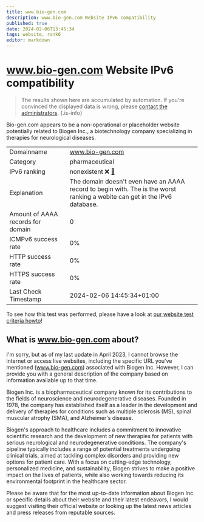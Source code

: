 ```yaml
---
title: www.bio-gen.com
description: www.bio-gen.com Website IPv6 compatibility
published: true
date: 2024-02-06T13:45:34
tags: website, rank6
editor: markdown
---
```


# www.bio-gen.com Website IPv6 compatibility

> The results shown here are accumulated by automation. If you're convinced the displayed data is wrong, please [contact the administrators](/howto/chat). 
{.is-info}

Bio-gen.com appears to be a non-operational or placeholder website potentially related to Biogen Inc., a biotechnology company specializing in therapies for neurological diseases.


|   |   |
| - | - |
| Domainname | www.bio-gen.com
| Category | pharmaceutical |
| IPv6 ranking | nonexistent :x: [🔗](/howto/ranking) |
| Explanation | The domain doesn't even have an AAAA record to begin with. The is the worst ranking a webite can get in the IPv6 database. |
| Amount of AAAA records for domain | 0 |
| ICMPv6 success rate | 0%|
| HTTP success rate | 0% |
| HTTPS success rate | 0% |
| Last Check Timestamp | 2024-02-06 14:45:34+01:00 |

To see how this test was performed, please have a look at [our website test criteria howto](/howto/testcriteria/website)!


## What is www.bio-gen.com about?
I'm sorry, but as of my last update in April 2023, I cannot browse the internet or access live websites, including the specific URL you've mentioned (www.bio-gen.com) associated with Biogen Inc. However, I can provide you with a general description of the company based on information available up to that time.

Biogen Inc. is a biopharmaceutical company known for its contributions to the fields of neuroscience and neurodegenerative diseases. Founded in 1978, the company has established itself as a leader in the development and delivery of therapies for conditions such as multiple sclerosis (MS), spinal muscular atrophy (SMA), and Alzheimer's disease.

Biogen's approach to healthcare includes a commitment to innovative scientific research and the development of new therapies for patients with serious neurological and neurodegenerative conditions. The company's pipeline typically includes a range of potential treatments undergoing clinical trials, aimed at tackling complex disorders and providing new options for patient care. With a focus on cutting-edge technology, personalized medicine, and sustainability, Biogen strives to make a positive impact on the lives of patients, while also working towards reducing its environmental footprint in the healthcare sector.

Please be aware that for the most up-to-date information about Biogen Inc. or specific details about their website and their latest endeavors, I would suggest visiting their official website or looking up the latest news articles and press releases from reputable sources.



